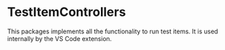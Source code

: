 # TestItemControllers

This packages implements all the functionality to run test items. It is used internally by the VS Code extension.
